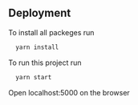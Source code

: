 
## Deployment

To install all packeges run

```bash
  yarn install
```

To run this project run

```bash
  yarn start
```

Open localhost:5000 on the browser
